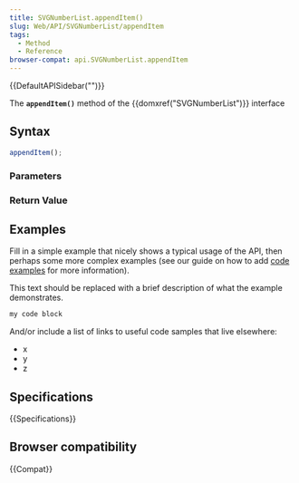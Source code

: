 ```yaml
---
title: SVGNumberList.appendItem()
slug: Web/API/SVGNumberList/appendItem
tags:
  - Method
  - Reference
browser-compat: api.SVGNumberList.appendItem
---
```

{{DefaultAPISidebar("")}}

The **`appendItem()`** method of the {{domxref("SVGNumberList")}} interface 

## Syntax

```js
appendItem();
```

### Parameters



### Return Value



## Examples

Fill in a simple example that nicely shows a typical usage of the API, then perhaps some more complex examples (see our guide on how to add [code examples](/en-US/docs/MDN/Contribute/Structures/Code_examples) for more information).

This text should be replaced with a brief description of what the example demonstrates.

```js
my code block
```

And/or include a list of links to useful code samples that live elsewhere:

*   x
*   y
*   z

## Specifications

{{Specifications}}

## Browser compatibility

{{Compat}}

